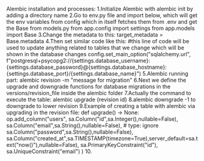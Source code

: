 Alembic installation and processes:
1.Initialize Alembic with alembic init by adding a directory name
2.Go to env.py file and import below, which will get the env variables from config which in itself fetches them from .env and get the Base from models.py
    from app.config import settings
    from app.models import Base
3.Change the metadata to this:
    target_metadata = Base.metadata
4.Then set similar code like this:
    #this line of code will be used to update anything related to tables that we change which will be shown in the database changes
    config.set_main_option("sqlalchemy.url", f"postgresql+psycopg2://{settings.database_username}:{settings.database_password}@{settings.database_hostname}:{settings.database_port}/{settings.database_name}")
5.Alembic running part:
    alembic revision -m "message for migration"
6.Next we define the upgrade and downgrade functions for database migrations in the versions/revision_file inside the alembic folder
7.Actually the command to execute the table: alembic upgrade {revision id}
8.alembic downgrade -1  to downgrade to lower revision
9.Example of creating a table with alembic via upgrading in the revision file:
    def upgrade() -> None:
    op.add_column("users",
                  sa.Column("id",sa.Integer(),nullable=False),
                  sa.Column("email",sa.String(),nullable=False), # type: ignore
                  sa.Column("password",sa.String(),nullable=False),
                  sa.Column("created_at",sa.TIMESTAMP(timezone=True),server_default=sa.text("now()"),nullable=False),
                  sa.PrimaryKeyConstraint("id"),
                  sa.UniqueConstraint("email")
    )
10.